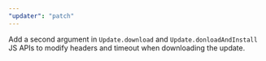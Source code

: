 ```yaml
---
"updater": "patch"
---
```


Add a second argument in `Update.download` and `Update.donloadAndInstall` JS APIs to modify headers and timeout when downloading the update.
